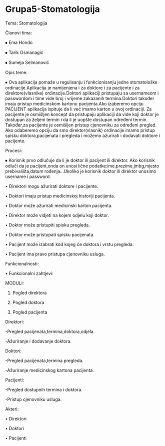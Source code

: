 # Grupa5-Stomatologija

Tema: Stomatologija

Članovi tima:

⦁ Ema Hondo

⦁ Tarik Osmanagić

⦁ Sumeja Selmanović




Opis teme:

⦁ Ova aplikacija pomaže u regulisanju i funkcionisanju jedne stomatološke ordinacije.Aplikacija je namijenjena i za doktore i za pacijente i za direktore(vlasnike) ordinacije.Doktori aplikaciji pristupaju sa usernameom i passwordom i time vide broj i vrijeme zakazanih termina.Doktori također imaju pristup medicinskom kartonu pacijenta.Ako izaberemo opciju PACIJENT aplikacija ispituje da li već imamo karton u ovoj ordinaciji. Za pacijente je osmišljen koncept da pristupaju aplikaciji da vide koji doktor je dostupan za željeni termin i da li je uopšte dostupan određeni termin. Također,za pacijente je osmišljen pristup cjenovniku za određeni pregled. Ako odaberemo opciju da smo direktor(vlasnik) ordinacije imamo pristup spisku doktora,pacijenata i pregleda i možemo ažurirati i dodavati doktore i pacijente.


Procesi:

⦁ Korisnik prvo odlučuje da li je doktor ili pacijent ili direktor. Ako korisnik odluči da je pacijent,onda on unosi lične podatke:ime,prezime,jmbg,mjesto prebivališta,datum rođenja...Ukoliko je korisnik doktor ili direktor unosimo username i password.

• Direktori mogu ažurirati doktore i pacijente.

• Doktori imaju pristup medicinskoj historiji pacijenta.

• Doktor može ažurirati medicinski karton pacijenta.

• Direktor može vidjeti na kojem odjelu koji doktor.

• Doktor može pristupiti spisku pregleda.

• Doktor može pristupati spisku pacijenata.

• Pacijent može izabrati kod kojeg će doktora i vrstu pregleda.

• Pacijent ima pravo pristupa cjenovniku usluga.


Funkcionalnosti:


• Funkcionalni zahtjevi:


MODULI:

1. Pogled direktora

2. Pogled doktora

3. Pogled pacijenta




Direktori:

-Pregled pacijenata,termina,doktora,odjela.

-Ažuriranje i dodavanje doktora.





Doktori:

-Pregled pacijenata,termina pregleda.

-Ažuriranje medicinskog kartona pacijenta.




Pacijenti:

-Pregled dostupnih termina i doktora.

-Pristup cjenovniku usluga.





Akteri: 

• Direktori

• Doktori

• Pacijenti

